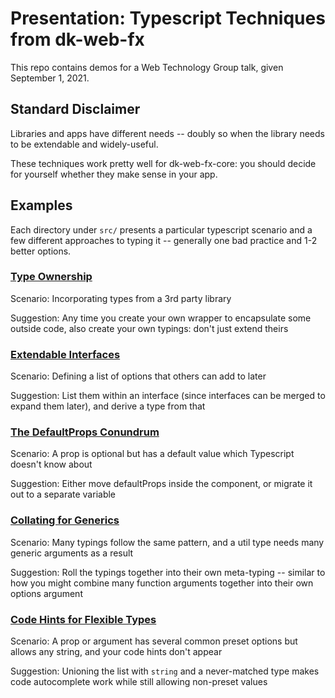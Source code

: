 # Presentation: Typescript Techniques from dk-web-fx

This repo contains demos for a Web Technology Group talk, given September 1, 2021.

## Standard Disclaimer

Libraries and apps have different needs -- doubly so when the library needs
to be extendable and widely-useful.

These techniques work pretty well for dk-web-fx-core:
you should decide for yourself whether they make sense in your app.

## Examples

Each directory under `src/` presents a particular typescript scenario and a few
different approaches to typing it -- generally one bad practice and 1-2
better options.

### [Type Ownership](./src/1-type-ownership/)

Scenario: Incorporating types from a 3rd party library

Suggestion: Any time you create your own wrapper to encapsulate some outside
code, also create your own typings: don't just extend theirs

### [Extendable Interfaces](./src/2-extendable-interfaces/)

Scenario: Defining a list of options that others can add to later

Suggestion: List them within an interface (since interfaces can be merged to
expand them later), and derive a type from that

### [The DefaultProps Conundrum](./src/3-defaultProps-conundrum/)

Scenario: A prop is optional but has a default value which Typescript doesn't
know about

Suggestion: Either move defaultProps inside the component, or migrate it out
to a separate variable

### [Collating for Generics](./src/4-collating-for-generics/)

Scenario: Many typings follow the same pattern, and a util type needs many
generic arguments as a result

Suggestion: Roll the typings together into their own meta-typing -- similar to
how you might combine many function arguments together into their own options
argument

### [Code Hints for Flexible Types](./src/5-code-hints/)

Scenario: A prop or argument has several common preset options but allows any
string, and your code hints don't appear

Suggestion: Unioning the list with `string` and a never-matched type makes
code autocomplete work while still allowing non-preset values
